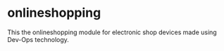 # onlineshopping
This the onlineshopping module for electronic shop devices made using Dev-Ops technology.
